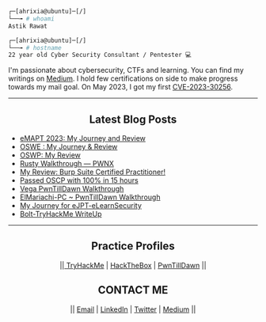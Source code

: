 ```bash
┌─[ahrixia@ubuntu]─[/]
└──╼ # whoami
Astik Rawat

┌─[ahrixia@ubuntu]─[/]
└──╼ # hostname
22 year old Cyber Security Consultant / Pentester 💻
```

I'm passionate about cybersecurity, CTFs and learning. You can find my writings on [Medium](https://astikrawat.medium.com/). 
I hold few certifications on side to make progress towards my mail goal. On May 2023, I got my first [CVE-2023-30256](https://github.com/ahrixia/CVE-2023-30256).

  ---

<h2 align='center'> Latest Blog Posts </h2>

<!-- BLOG-POST-LIST:START -->
- [eMAPT 2023: My Journey and Review](https://astikrawat.medium.com/emapt-2023-my-journey-and-review-f4b501d09f61)
- [OSWE : My Journey & Review](https://astikrawat.medium.com/oswe-2022-my-journey-review-df9e34e89629)
- [OSWP: My Review](https://astikrawat.medium.com/oswp-my-review-1154beafe8d2)
- [Rusty Walkthrough — PWNX](https://astikrawat.medium.com/rusty-walkthrough-pwnx-6b6b049a1528)
- [My Review: Burp Suite Certified Practitioner!](https://astikrawat.medium.com/my-review-burp-suite-certified-practitioner-8269bb8e382f)
- [Passed OSCP with 100% in 15 hours](https://astikrawat.medium.com/passed-oscp-with-100-in-15-hours-91d19ef766aa)
- [Vega PwnTillDawn Walkthrough](https://astikrawat.medium.com/vega-pwntilldawn-walkthrough-e1fd01cbc473)
- [ElMariachi-PC ~ PwnTillDawn Walkthrough](https://astikrawat.medium.com/elmariachi-pc-pwntilldawn-walkthrough-7c8468bd836a)
- [My Journey for eJPT-eLearnSecurity](https://astikrawat.medium.com/my-journey-for-ejpt-elearnsecurity-79ef105959f0)
- [Bolt-TryHackMe WriteUp](https://astikrawat.medium.com/bolt-tryhackme-writeup-9497c28ec213)
<!-- BLOG-POST-LIST:END -->

<!--Blog Post Workflow repo : https://github.com/gautamkrishnar/blog-post-workflow -->
<!-- Thanks to Gautam for blog workflow -->
  ------

<h2 align='center'> Practice Profiles </h2>

<p align='center'>
||<a href = "https://www.tryhackme.com/p/ahrixia"> TryHackMe</a> |
<a href = "https://www.hackthebox.eu/home/users/profile/213035"> HackTheBox</a> |
<a href = "https://www.online.pwntilldawn.com/Achievements/2048"> PwnTillDawn</a> ||

<h2 align='center'> CONTACT ME </h2>

<p align='center'>
|| <a href = "mailto: astikrawat@outlook.com"> Email</a> |
  <a href="https://www.linkedin.com/in/astikrawat/"> LinkedIn</a> |
  <a href="https://twitter.com/ahrixia"> Twitter</a> |
  <a href="https://astikrawat.medium.com"> Medium</a> ||
</p>
